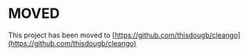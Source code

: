 # MOVED

This project has been moved to [https://github.com/thisdougb/cleango](https://github.com/thisdougb/cleango)

